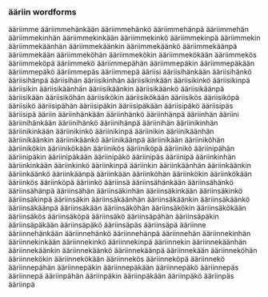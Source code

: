 
### ääriin wordforms

ääriimme
ääriimmehänkään
ääriimmehänkö
ääriimmehänpä
ääriimmehän
ääriimmekinhän
ääriimmekinkään
ääriimmekinkö
ääriimmekinpä
ääriimmekin
ääriimmekäänhän
ääriimmekäänkin
ääriimmekäänkö
ääriimmekäänpä
ääriimmekään
ääriimmeköhän
ääriimmekökin
ääriimmekökään
ääriimmekös
ääriimmeköpä
ääriimmekö
ääriimmepähän
ääriimmepäkin
ääriimmepäkään
ääriimmepäkö
ääriimmepäs
ääriimmepä
ääriisi
ääriisihänkään
ääriisihänkö
ääriisihänpä
ääriisihän
ääriisikinhän
ääriisikinkään
ääriisikinkö
ääriisikinpä
ääriisikin
ääriisikäänhän
ääriisikäänkin
ääriisikäänkö
ääriisikäänpä
ääriisikään
ääriisiköhän
ääriisikökin
ääriisikökään
ääriisikös
ääriisiköpä
ääriisikö
ääriisipähän
ääriisipäkin
ääriisipäkään
ääriisipäkö
ääriisipäs
ääriisipä
ääriin
ääriinhänkään
ääriinhänkö
ääriinhänpä
ääriinhän
ääriini
ääriinihänkään
ääriinihänkö
ääriinihänpä
ääriinihän
ääriinikinhän
ääriinikinkään
ääriinikinkö
ääriinikinpä
ääriinikin
ääriinikäänhän
ääriinikäänkin
ääriinikäänkö
ääriinikäänpä
ääriinikään
ääriiniköhän
ääriinikökin
ääriinikökään
ääriinikös
ääriiniköpä
ääriinikö
ääriinipähän
ääriinipäkin
ääriinipäkään
ääriinipäkö
ääriinipäs
ääriinipä
ääriinkinhän
ääriinkinkään
ääriinkinkö
ääriinkinpä
ääriinkin
ääriinkäänhän
ääriinkäänkin
ääriinkäänkö
ääriinkäänpä
ääriinkään
ääriinköhän
ääriinkökin
ääriinkökään
ääriinkös
ääriinköpä
ääriinkö
ääriinsä
ääriinsähänkään
ääriinsähänkö
ääriinsähänpä
ääriinsähän
ääriinsäkinhän
ääriinsäkinkään
ääriinsäkinkö
ääriinsäkinpä
ääriinsäkin
ääriinsäkäänhän
ääriinsäkäänkin
ääriinsäkäänkö
ääriinsäkäänpä
ääriinsäkään
ääriinsäköhän
ääriinsäkökin
ääriinsäkökään
ääriinsäkös
ääriinsäköpä
ääriinsäkö
ääriinsäpähän
ääriinsäpäkin
ääriinsäpäkään
ääriinsäpäkö
ääriinsäpäs
ääriinsäpä
ääriinne
ääriinnehänkään
ääriinnehänkö
ääriinnehänpä
ääriinnehän
ääriinnekinhän
ääriinnekinkään
ääriinnekinkö
ääriinnekinpä
ääriinnekin
ääriinnekäänhän
ääriinnekäänkin
ääriinnekäänkö
ääriinnekäänpä
ääriinnekään
ääriinneköhän
ääriinnekökin
ääriinnekökään
ääriinnekös
ääriinneköpä
ääriinnekö
ääriinnepähän
ääriinnepäkin
ääriinnepäkään
ääriinnepäkö
ääriinnepäs
ääriinnepä
ääriinpähän
ääriinpäkin
ääriinpäkään
ääriinpäkö
ääriinpäs
ääriinpä


